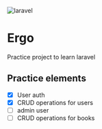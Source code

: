 ![laravel](https://img.shields.io/badge/laravel%20-6.18.8-red)

# **Ergo** 

Practice project to learn laravel 

Practice elements
-----------------
- [x] User auth
- [x] CRUD operations for users
- [ ] admin user 
- [ ] CRUD operations for books
